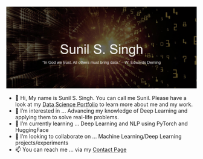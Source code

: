 
![](github_profile_readme.png)

- 👋 Hi, My name is Sunil S. Singh. You can call me Sunil. Please have a look at my [Data Science Portfolio](https://sssingh.github.io/DSPortfolio/) to learn more about me and my work. 
- 👀 I’m interested in ... Advancing my knowledge of Deep Learning and applying them to solve real-life problems. 
- 🌱 I’m currently learning ... Deep Learning and NLP using PyTorch and HuggingFace
- 💞️ I’m looking to collaborate on ... Machine Learning/Deep Learning projects/experiments
- 📫 You can reach me ... via my [Contact Page](https://sssingh.github.io/DSPortfolio/contact/)   
